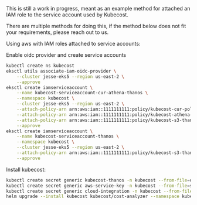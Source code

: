 This is still a work in progress, meant as an example method for attached an IAM role to the service account used by Kubecost.

There are multiple methods for doing this, if the method below does not fit your requirements, please reach out to us. 

Using aws with IAM roles attached to service accounts:

Enable oidc provider and create service accounts
```sh
kubectl create ns kubecost
eksctl utils associate-iam-oidc-provider \
    --cluster jesse-eks5 --region us-east-2 \
    --approve
eksctl create iamserviceaccount \
    --name kubecost-serviceaccount-cur-athena-thanos \
    --namespace kubecost \
    --cluster jesse-eks5 --region us-east-2 \
    --attach-policy-arn arn:aws:iam::1111111111:policy/kubecost-cur-policy \
    --attach-policy-arn arn:aws:iam::1111111111:policy/kubecost-athena-policy \
    --attach-policy-arn arn:aws:iam::1111111111:policy/kubecost-s3-thanos-policy \
    --approve
eksctl create iamserviceaccount \
    --name kubecost-serviceaccount-thanos \
    --namespace kubecost \
    --cluster jesse-eks5 --region us-east-2 \
    --attach-policy-arn arn:aws:iam::1111111111:policy/kubecost-s3-thanos-policy \
    --approve
```

Install kubecost:
```sh
kubectl create secret generic kubecost-thanos -n kubecost --from-file=object-store.yaml
kubectl create secret generic aws-service-key -n kubecost --from-file=service-key.json
kubectl create secret generic cloud-integration -n kubecost --from-file=cloud-integration.json
helm upgrade --install kubecost kubecost/cost-analyzer --namespace kubecost -f https://raw.githubusercontent.com/kubecost/cost-analyzer-helm-chart/master/cost-analyzer/values-thanos.yaml -f values-amazon-primary.yaml
```
